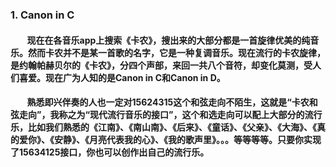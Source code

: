 ### 1. Canon in C
#### &nbsp;&nbsp;&nbsp;&nbsp;&nbsp;&nbsp;&nbsp;&nbsp;现在在各音乐app上搜索《卡农》，搜出来的大部分都是一首旋律优美的纯音乐。然而卡农并不是某一首歌的名字，它是一种复调音乐。现在流行的卡农旋律，是约翰帕赫贝尔的《卡农》，分四个声部，来回一共八个音符，却变化莫测，受人们喜爱。现在广为人知的是Canon in C和Canon in D。
#### &nbsp;&nbsp;&nbsp;&nbsp;&nbsp;&nbsp;&nbsp;&nbsp;熟悉即兴伴奏的人也一定对15624315这个和弦走向不陌生，这就是“卡农和弦走向”，我称之为“现代流行音乐的接口”，这个和选走向可以配上大部分的流行乐，比如我们熟悉的《江南》、《南山南》、《后来》、《童话》、《父亲》、《大海》、《真的爱你》、《安静》、《月亮代表我的心》、《我的歌声里》。。。等等等等。只要你实现了15634125接口，你也可以创作出自己的流行乐。


